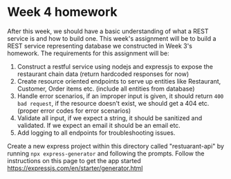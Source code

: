 # Week 4 homework
After this week, we should have a basic understanding of what a REST service is and how to build one. This week's assignment will be to build a REST service representing database we constructed in Week 3's homework. The requirements for this assignment will be:
1. Construct a restful service using nodejs and expressjs to expose the restaurant chain data (return hardcoded responses for now)
2. Create resource oriented endpoints to serve up entities like Restaurant, Customer, Order items etc. (include all entities from database)
3. Handle error scenarios, if an improper input is given, it should return `400 bad request`, if the resource doesn't exist, we should get a 404 etc. (proper error codes for error scenarios)
4. Validate all input, if we expect a string, it should be sanitized and validated. If we expect an email it should be an email etc.
5. Add logging to all endpoints for troubleshooting issues.

Create a new express project within this directory called "restuarant-api" by running 
`npx express-generator` and following the prompts. Follow the instructions on this page to get the app started
https://expressjs.com/en/starter/generator.html
